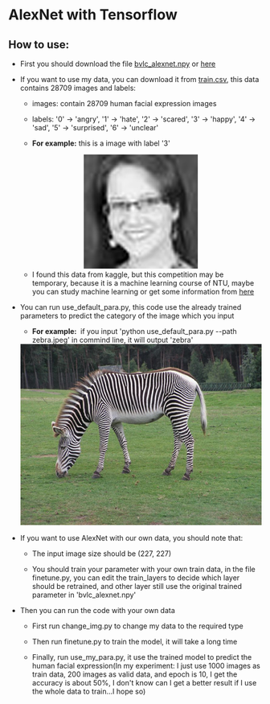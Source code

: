 # AlexNet with Tensorflow

## How to use:
* First you should download the file [bvlc_alexnet.npy](http://www.cs.toronto.edu/%7Eguerzhoy/tf_alexnet/) or [here](https://pan.baidu.com/s/1o8KbYEA)
* If you want to use my data, you can download it from [train.csv](https://pan.baidu.com/s/1b5riz0), this data contains 28709 images and labels:
  
  * images: contain 28709 human facial expression images
  
  * labels: '0' -> 'angry', '1' -> 'hate', '2' -> 'scared', '3' -> 'happy', '4' -> 'sad', '5' -> 'surprised', '6' -> 'unclear'
  
  * **For example:** this is a image with label '3'
  
  <div align=center>
  <img src='https://github.com/Linsong-Xu/alexnet_with_tensorflow/blob/master/happy.jpeg'>
  </div>
  
  * I found this data from kaggle, but this competition may be temporary, because it is a machine learning course of NTU, maybe you can study machine learning or get some information from [here](http://speech.ee.ntu.edu.tw/~tlkagk/courses.html)
  
* You can run use_default_para.py, this code use the already trained parameters to predict the category of the image which you input

  * **For example:**
  if you input 'python use_default_para.py --path zebra.jpeg' in commind line, it will output 'zebra'
  
  <div align=center>
  <img src='https://github.com/Linsong-Xu/alexnet_with_tensorflow/blob/master/zebra.jpeg'>
  </div>
  
* If you want to use AlexNet with our own data, you should note that:

  * The input image size should be (227, 227)
  
  * You should train your parameter with your own train data, in the file finetune.py, you can edit the train_layers to decide which layer should be retrained, and other layer still use the original trained parameter in 'bvlc_alexnet.npy'
  
* Then you can run the code with your own data

  * First run change_img.py to change my data to the required type
  
  * Then run finetune.py to train the model, it will take a long time
  
  * Finally, run use_my_para.py, it use the trained model to predict the human facial expression(In my experiment: I just use 1000 images as train data, 200 images as valid data, and epoch is 10, I get the accuracy is about 50%, I don't know can I get a better result if I use the whole data to train...I hope so)
 
